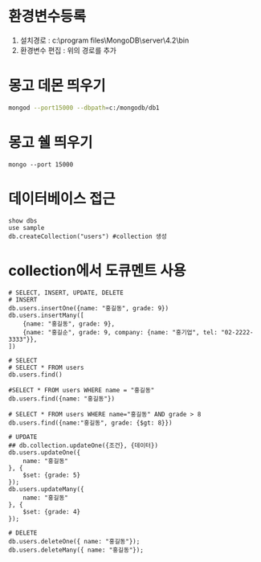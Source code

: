 # 환경변수등록
1. 설치경로 : c:\program files\MongoDB\server\4.2\bin
2. 환경변수 편집 : 위의 경로를 추가

# 몽고 데몬 띄우기
~~~bash
mongod --port15000 --dbpath=c:/mongodb/db1
~~~

# 몽고 쉘 띄우기
~~~shell script
mongo --port 15000
~~~

# 데이터베이스 접근
~~~shell script
show dbs
use sample
db.createCollection("users") #collection 생성
~~~

# collection에서 도큐멘트 사용
~~~shell script
# SELECT, INSERT, UPDATE, DELETE
# INSERT
db.users.insertOne({name: "홍길동", grade: 9})
db.users.insertMany([
	{name: "홍길동", grade: 9},
	{name: "홍길순", grade: 9, company: {name: "홍기업", tel: "02-2222-3333"}},
])

# SELECT
# SELECT * FROM users
db.users.find()

#SELECT * FROM users WHERE name = "홍길동"
db.users.find({name: "홍길동"})

# SELECT * FROM users WHERE name="홍길동" AND grade > 8
db.users.find({name:"홍길동", grade: {$gt: 8}})

# UPDATE
## db.collection.updateOne({조건}, {데이터})
db.users.updateOne({
	name: "홍길동"
}, {
	$set: {grade: 5}
});
db.users.updateMany({
	name: "홍길동"
}, {
	$set: {grade: 4}
});

# DELETE
db.users.deleteOne({ name: "홍길동"});
db.users.deleteMany({ name: "홍길동"});
~~~